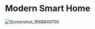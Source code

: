 # Modern Smart Home

![Screenshot_1668849700](https://user-images.githubusercontent.com/79159108/202844119-ece8070d-f5b4-48d8-9291-9670ec0d9302.png)
